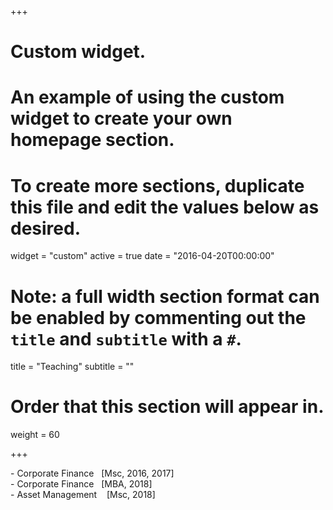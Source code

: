 +++
# Custom widget.
# An example of using the custom widget to create your own homepage section.
# To create more sections, duplicate this file and edit the values below as desired.
widget = "custom"
active = true
date = "2016-04-20T00:00:00"

# Note: a full width section format can be enabled by commenting out the `title` and `subtitle` with a `#`.
title = "Teaching"
subtitle = ""

# Order that this section will appear in.
weight = 60

+++


<DIV align="justify">
- Corporate Finance &nbsp&nbsp[Msc, 2016, 2017]<br />
- Corporate Finance &nbsp&nbsp[MBA, 2018]<br />
- Asset Management &nbsp&nbsp&nbsp[Msc, 2018]<br />
</DIV>

